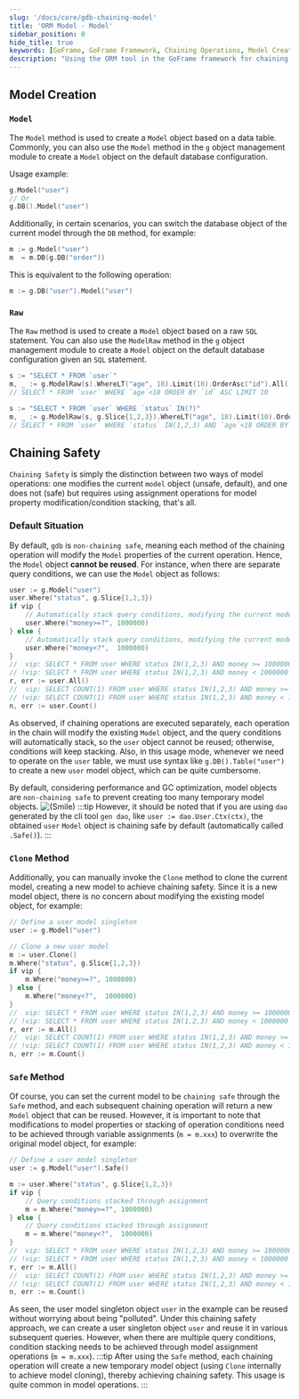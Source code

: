 ```yaml
---
slug: '/docs/core/gdb-chaining-model'
title: 'ORM Model - Model'
sidebar_position: 0
hide_title: true
keywords: [GoFrame, GoFrame Framework, Chaining Operations, Model Creation, Model Object, g.Model, Raw Method, Chaining Safety, Clone Method, Safe Method]
description: "Using the ORM tool in the GoFrame framework for chaining operations, focusing on model creation, the use of Model objects, and ways to ensure chaining safety. By using the Model and Raw methods, model objects can be created on default and switched database configurations. It also explores the implementation of chaining safety, including default non-chaining safety, Clone method cloning, Safe method setting for chaining safety, and more operational techniques."
---
```


## Model Creation

### `Model`

The `Model` method is used to create a `Model` object based on a data table. Commonly, you can also use the `Model` method in the `g` object management module to create a `Model` object on the default database configuration.

Usage example:

```go
g.Model("user")
// Or
g.DB().Model("user")
```

Additionally, in certain scenarios, you can switch the database object of the current model through the `DB` method, for example:

```go
m := g.Model("user")
m  = m.DB(g.DB("order"))
```

This is equivalent to the following operation:

```go
m := g.DB("user").Model("user")
```

### `Raw`

The `Raw` method is used to create a `Model` object based on a raw `SQL` statement. You can also use the `ModelRaw` method in the `g` object management module to create a `Model` object on the default database configuration given an `SQL` statement.

```go
s := "SELECT * FROM `user`"
m, _ := g.ModelRaw(s).WhereLT("age", 18).Limit(10).OrderAsc("id").All()
// SELECT * FROM `user` WHERE `age`<18 ORDER BY `id` ASC LIMIT 10
```

```go
s := "SELECT * FROM `user` WHERE `status` IN(?)"
m, _ := g.ModelRaw(s, g.Slice{1,2,3}).WhereLT("age", 18).Limit(10).OrderAsc("id").All()
// SELECT * FROM `user` WHERE `status` IN(1,2,3) AND `age`<18 ORDER BY `id` ASC LIMIT 10
```

## Chaining Safety

`Chaining Safety` is simply the distinction between two ways of model operations: one modifies the current `model` object (unsafe, default), and one does not (safe) but requires using assignment operations for model property modification/condition stacking, that's all.

### Default Situation

By default, `gdb` is `non-chaining safe`, meaning each method of the chaining operation will modify the `Model` properties of the current operation. Hence, the `Model` object **cannot be reused**. For instance, when there are separate query conditions, we can use the `Model` object as follows:

```go
user := g.Model("user")
user.Where("status", g.Slice{1,2,3})
if vip {
    // Automatically stack query conditions, modifying the current model
    user.Where("money>=?", 1000000)
} else {
    // Automatically stack query conditions, modifying the current model
    user.Where("money<?",  1000000)
}
//  vip: SELECT * FROM user WHERE status IN(1,2,3) AND money >= 1000000
// !vip: SELECT * FROM user WHERE status IN(1,2,3) AND money < 1000000
r, err := user.All()
//  vip: SELECT COUNT(1) FROM user WHERE status IN(1,2,3) AND money >= 1000000
// !vip: SELECT COUNT(1) FROM user WHERE status IN(1,2,3) AND money < 1000000
n, err := user.Count()
```

As observed, if chaining operations are executed separately, each operation in the chain will modify the existing `Model` object, and the query conditions will automatically stack, so the `user` object cannot be reused; otherwise, conditions will keep stacking. Also, in this usage mode, whenever we need to operate on the `user` table, we must use syntax like `g.DB().Table("user")` to create a new `user` model object, which can be quite cumbersome.

By default, considering performance and GC optimization, model objects are `non-chaining safe` to prevent creating too many temporary model objects. ![(Smile)](/markdown/1f7ee2ac67fc5de100b8fc690d7438ea.svg)
:::tip
However, it should be noted that if you are using `dao` generated by the cli tool `gen dao`, like `user := dao.User.Ctx(ctx)`, the obtained `user` `Model` object is chaining safe by default (automatically called `.Safe()`).
:::
### `Clone` Method

Additionally, you can manually invoke the `Clone` method to clone the current model, creating a new model to achieve chaining safety. Since it is a new model object, there is no concern about modifying the existing model object, for example:

```go
// Define a user model singleton
user := g.Model("user")
```

```go
// Clone a new user model
m := user.Clone()
m.Where("status", g.Slice{1,2,3})
if vip {
    m.Where("money>=?", 1000000)
} else {
    m.Where("money<?",  1000000)
}
//  vip: SELECT * FROM user WHERE status IN(1,2,3) AND money >= 1000000
// !vip: SELECT * FROM user WHERE status IN(1,2,3) AND money < 1000000
r, err := m.All()
//  vip: SELECT COUNT(1) FROM user WHERE status IN(1,2,3) AND money >= 1000000
// !vip: SELECT COUNT(1) FROM user WHERE status IN(1,2,3) AND money < 1000000
n, err := m.Count()
```

### `Safe` Method

Of course, you can set the current model to be `chaining safe` through the `Safe` method, and each subsequent chaining operation will return a new `Model` object that can be reused. However, it is important to note that modifications to model properties or stacking of operation conditions need to be achieved through variable assignments (`m = m.xxx`) to overwrite the original model object, for example:

```go
// Define a user model singleton
user := g.Model("user").Safe()
```

```go
m := user.Where("status", g.Slice{1,2,3})
if vip {
    // Query conditions stacked through assignment
    m = m.Where("money>=?", 1000000)
} else {
    // Query conditions stacked through assignment
    m = m.Where("money<?",  1000000)
}
//  vip: SELECT * FROM user WHERE status IN(1,2,3) AND money >= 1000000
// !vip: SELECT * FROM user WHERE status IN(1,2,3) AND money < 1000000
r, err := m.All()
//  vip: SELECT COUNT(1) FROM user WHERE status IN(1,2,3) AND money >= 1000000
// !vip: SELECT COUNT(1) FROM user WHERE status IN(1,2,3) AND money < 1000000
n, err := m.Count()
```

As seen, the user model singleton object `user` in the example can be reused without worrying about being "polluted". Under this chaining safety approach, we can create a user singleton object `user` and reuse it in various subsequent queries. However, when there are multiple query conditions, condition stacking needs to be achieved through model assignment operations (`m = m.xxx`).
:::tip
After using the `Safe` method, each chaining operation will create a new temporary model object (using `Clone` internally to achieve model cloning), thereby achieving chaining safety. This usage is quite common in model operations.
:::
